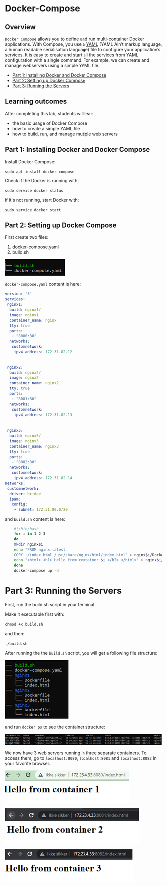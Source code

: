 # Docker-Compose 

## Overview

[`Docker Compose`](https://docs.docker.com/compose/) allows you to define and run multi-container Docker applications. With Compose, you use a [YAML](https://www.tutorialspoint.com/yaml/index.htm) (YAML Ain’t markup language, a human readable serialisation language) file to configure your application’s services. It is easy to  create and start all the services from YAML configuration with a single command. For example,  we can create and manage webservers using a simple YAML file. 

* [Part 1: Installing Docker and Docker Compose](#part-1-installing-docker-and-docker-compose)
* [Part 2: Setting up Docker Compose](#part-2-setting-up-docket-compose)
* [Part 3: Running the Servers](#part-3-running-the-servers)

## Learning outcomes

After completing this lab, students will lear:

* the basic usage of Docker Compose
* how to create a simple YAML file
* how to build, run, and manage mutiple web servers


## Part 1: Installing Docker and Docker Compose

Install Docker Compose:

`sudo apt install docker-compose`

Check if the Docker is running with:

`sudo service docker status`

if it's not running, start Docker with:

`sudo service docker start`



## Part 2: Setting up Docker Compose

First create two files: 

1. docker-compose.yaml
2. build.sh

![screenshot: create docker-compose.yaml and build.sh files](files.png)


`docker-compose.yaml` content is here:

```Yaml
version: '3'
services:
 nginx1:
  build: nginx1/
  image: nginx1
  container_name: nginx
  tty: true
  ports:
   - "8080:80"
  networks:
   customnetwork:
    ipv4_address: 172.31.82.12


 nginx2:
  build: nginx2/
  image: nginx2
  container_name: nginx2
  tty: true
  ports:
   - "8081:80"
  networks:
   customnetwork:
    ipv4_address: 172.31.82.13


 nginx3:
  build: nginx3/
  image: nginx3
  container_name: nginx3
  tty: true
  ports:
   - "8082:80"
  networks:
   customnetwork:
    ipv4_address: 172.31.82.14
networks:
 customnetwork:
  driver: bridge
  ipam:
   config:
    - subnet: 172.31.80.0/20
```


and `build.sh` content is here:

```Bash
    #!/bin/bash
    for i in 1 2 3
    do
    mkdir nginx$i
    echo "FROM nginx:latest
    COPY ./index.html /usr/share/nginx/html/index.html" > nginx$i/Dockerfile
    echo "<html> <h1> Hello from container $i </h2> </html>" > nginx$i/index.html
    done
    docker-compose up -d
```


# Part 3: Running the Servers

First, run the build.sh script in your terminal.

Make it executable first with:

`chmod +x build.sh`

and then:

`./build.sh`


After running the the `build.sh` script, you will get a following file structure:

![screenshot: file structure after running the build script](structure-build.png)

and run `docker ps` to see the container structure:

![screenshot: container structure after running the build script](container-structure.png)


We now have 3 web servers running in three separate containers. To access them, go to `localhost:8080`, `localhost:8081` and `localhost:8082` in your favorite browser. 

![screenshot: container 1](webservers.png)

![screenshot: container 2](webserver2.png)

![screenshot: container 3](webserver3.png)

